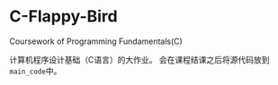 # C-Flappy-Bird
Coursework of Programming Fundamentals(C)

计算机程序设计基础（C语言）的大作业。
会在课程结课之后将源代码放到`main_code`中。
